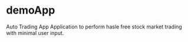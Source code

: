 # demoApp
Auto Trading App
Application to perform hasle free stock market trading with minimal user input.
